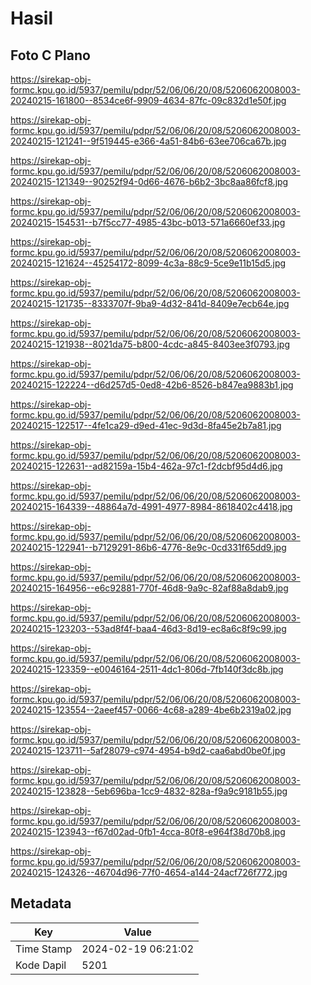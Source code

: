 # Hasil

## Foto C Plano

https://sirekap-obj-formc.kpu.go.id/5937/pemilu/pdpr/52/06/06/20/08/5206062008003-20240215-161800--8534ce6f-9909-4634-87fc-09c832d1e50f.jpg

https://sirekap-obj-formc.kpu.go.id/5937/pemilu/pdpr/52/06/06/20/08/5206062008003-20240215-121241--9f519445-e366-4a51-84b6-63ee706ca67b.jpg

https://sirekap-obj-formc.kpu.go.id/5937/pemilu/pdpr/52/06/06/20/08/5206062008003-20240215-121349--90252f94-0d66-4676-b6b2-3bc8aa86fcf8.jpg

https://sirekap-obj-formc.kpu.go.id/5937/pemilu/pdpr/52/06/06/20/08/5206062008003-20240215-154531--b7f5cc77-4985-43bc-b013-571a6660ef33.jpg

https://sirekap-obj-formc.kpu.go.id/5937/pemilu/pdpr/52/06/06/20/08/5206062008003-20240215-121624--45254172-8099-4c3a-88c9-5ce9e11b15d5.jpg

https://sirekap-obj-formc.kpu.go.id/5937/pemilu/pdpr/52/06/06/20/08/5206062008003-20240215-121735--8333707f-9ba9-4d32-841d-8409e7ecb64e.jpg

https://sirekap-obj-formc.kpu.go.id/5937/pemilu/pdpr/52/06/06/20/08/5206062008003-20240215-121938--8021da75-b800-4cdc-a845-8403ee3f0793.jpg

https://sirekap-obj-formc.kpu.go.id/5937/pemilu/pdpr/52/06/06/20/08/5206062008003-20240215-122224--d6d257d5-0ed8-42b6-8526-b847ea9883b1.jpg

https://sirekap-obj-formc.kpu.go.id/5937/pemilu/pdpr/52/06/06/20/08/5206062008003-20240215-122517--4fe1ca29-d9ed-41ec-9d3d-8fa45e2b7a81.jpg

https://sirekap-obj-formc.kpu.go.id/5937/pemilu/pdpr/52/06/06/20/08/5206062008003-20240215-122631--ad82159a-15b4-462a-97c1-f2dcbf95d4d6.jpg

https://sirekap-obj-formc.kpu.go.id/5937/pemilu/pdpr/52/06/06/20/08/5206062008003-20240215-164339--48864a7d-4991-4977-8984-8618402c4418.jpg

https://sirekap-obj-formc.kpu.go.id/5937/pemilu/pdpr/52/06/06/20/08/5206062008003-20240215-122941--b7129291-86b6-4776-8e9c-0cd331f65dd9.jpg

https://sirekap-obj-formc.kpu.go.id/5937/pemilu/pdpr/52/06/06/20/08/5206062008003-20240215-164956--e6c92881-770f-46d8-9a9c-82af88a8dab9.jpg

https://sirekap-obj-formc.kpu.go.id/5937/pemilu/pdpr/52/06/06/20/08/5206062008003-20240215-123203--53ad8f4f-baa4-46d3-8d19-ec8a6c8f9c99.jpg

https://sirekap-obj-formc.kpu.go.id/5937/pemilu/pdpr/52/06/06/20/08/5206062008003-20240215-123359--e0046164-2511-4dc1-806d-7fb140f3dc8b.jpg

https://sirekap-obj-formc.kpu.go.id/5937/pemilu/pdpr/52/06/06/20/08/5206062008003-20240215-123554--2aeef457-0066-4c68-a289-4be6b2319a02.jpg

https://sirekap-obj-formc.kpu.go.id/5937/pemilu/pdpr/52/06/06/20/08/5206062008003-20240215-123711--5af28079-c974-4954-b9d2-caa6abd0be0f.jpg

https://sirekap-obj-formc.kpu.go.id/5937/pemilu/pdpr/52/06/06/20/08/5206062008003-20240215-123828--5eb696ba-1cc9-4832-828a-f9a9c9181b55.jpg

https://sirekap-obj-formc.kpu.go.id/5937/pemilu/pdpr/52/06/06/20/08/5206062008003-20240215-123943--f67d02ad-0fb1-4cca-80f8-e964f38d70b8.jpg

https://sirekap-obj-formc.kpu.go.id/5937/pemilu/pdpr/52/06/06/20/08/5206062008003-20240215-124326--46704d96-77f0-4654-a144-24acf726f772.jpg


## Metadata

| Key        | Value               |
| ---------- | ------------------- |
| Time Stamp | 2024-02-19 06:21:02 |
| Kode Dapil | 5201                |



